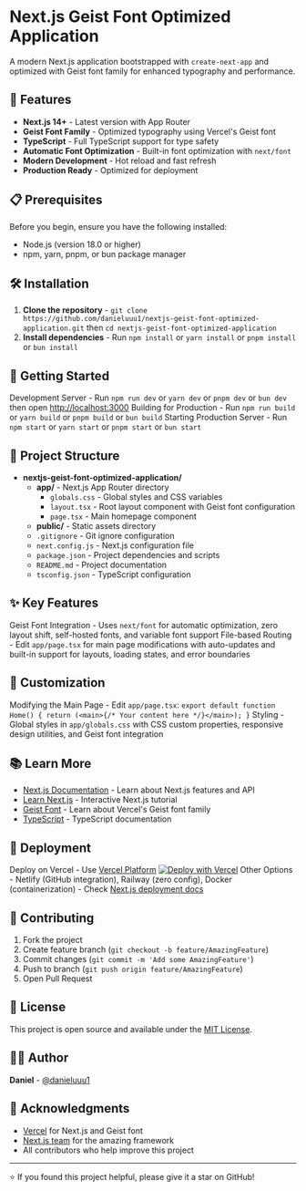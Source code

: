 # Next.js Geist Font Optimized Application

A modern Next.js application bootstrapped with `create-next-app` and optimized with Geist font family for enhanced typography and performance.

## 🚀 Features
- **Next.js 14+** - Latest version with App Router
- **Geist Font Family** - Optimized typography using Vercel's Geist font
- **TypeScript** - Full TypeScript support for type safety
- **Automatic Font Optimization** - Built-in font optimization with `next/font`
- **Modern Development** - Hot reload and fast refresh
- **Production Ready** - Optimized for deployment

## 📋 Prerequisites
Before you begin, ensure you have the following installed:
- Node.js (version 18.0 or higher)
- npm, yarn, pnpm, or bun package manager

## 🛠️ Installation
1. **Clone the repository** - `git clone https://github.com/danieluuu1/nextjs-geist-font-optimized-application.git` then `cd nextjs-geist-font-optimized-application`
2. **Install dependencies** - Run `npm install` or `yarn install` or `pnpm install` or `bun install`

## 🚀 Getting Started
 Development Server - Run `npm run dev` or `yarn dev` or `pnpm dev` or `bun dev` then open [http://localhost:3000](http://localhost:3000)
 Building for Production - Run `npm run build` or `yarn build` or `pnpm build` or `bun build`
 Starting Production Server - Run `npm start` or `yarn start` or `pnpm start` or `bun start`

## 📁 Project Structure
- **nextjs-geist-font-optimized-application/**
  - **app/** - Next.js App Router directory
    - `globals.css` - Global styles and CSS variables
    - `layout.tsx` - Root layout component with Geist font configuration
    - `page.tsx` - Main homepage component
  - **public/** - Static assets directory
  - `.gitignore` - Git ignore configuration
  - `next.config.js` - Next.js configuration file
  - `package.json` - Project dependencies and scripts
  - `README.md` - Project documentation
  - `tsconfig.json` - TypeScript configuration

## ✨ Key Features
 Geist Font Integration - Uses `next/font` for automatic optimization, zero layout shift, self-hosted fonts, and variable font support
 File-based Routing - Edit `app/page.tsx` for main page modifications with auto-updates and built-in support for layouts, loading states, and error boundaries

## 🎨 Customization
 Modifying the Main Page - Edit `app/page.tsx`: `export default function Home() { return (<main>{/* Your content here */}</main>); }`
 Styling - Global styles in `app/globals.css` with CSS custom properties, responsive design utilities, and Geist font integration

## 📚 Learn More
- [Next.js Documentation](https://nextjs.org/docs) - Learn about Next.js features and API
- [Learn Next.js](https://nextjs.org/learn) - Interactive Next.js tutorial
- [Geist Font](https://vercel.com/font) - Learn about Vercel's Geist font family
- [TypeScript](https://www.typescriptlang.org/) - TypeScript documentation

## 🚀 Deployment
 Deploy on Vercel - Use [Vercel Platform](https://vercel.com/new?utm_medium=default-template&filter=next.js&utm_source=create-next-app&utm_campaign=create-next-app-readme) [![Deploy with Vercel](https://vercel.com/button)](https://vercel.com/new/clone?repository-url=https://github.com/danieluuu1/nextjs-geist-font-optimized-application)
 Other Options - Netlify (GitHub integration), Railway (zero config), Docker (containerization) - Check [Next.js deployment docs](https://nextjs.org/docs/deployment)

## 🤝 Contributing
1. Fork the project
2. Create feature branch (`git checkout -b feature/AmazingFeature`)
3. Commit changes (`git commit -m 'Add some AmazingFeature'`)
4. Push to branch (`git push origin feature/AmazingFeature`)
5. Open Pull Request

## 📄 License
This project is open source and available under the [MIT License](LICENSE).

## 👨‍💻 Author
**Daniel** - [@danieluuu1](https://github.com/danieluuu1)

## 🙏 Acknowledgments
- [Vercel](https://vercel.com) for Next.js and Geist font
- [Next.js team](https://nextjs.org) for the amazing framework
- All contributors who help improve this project

---
⭐ If you found this project helpful, please give it a star on GitHub!
